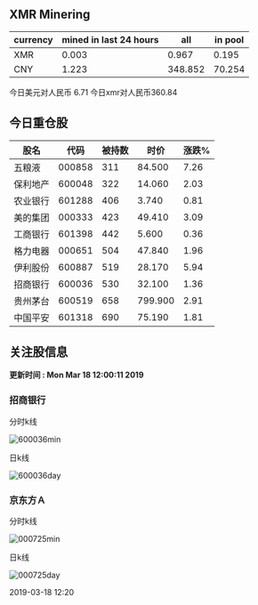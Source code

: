 ## XMR Minering

|currency|mined in last 24 hours|all|in pool|
|---|---|---|---|
|XMR|0.003|0.967|0.195|
|CNY|1.223|348.852|70.254|

今日美元对人民币 6.71	今日xmr对人民币360.84


## 今日重仓股 

|股名|代码|被持数|时价|涨跌%|
|---|---|---|---|---|
|五粮液|000858|311|84.500|7.26|
|保利地产|600048|322|14.060|2.03|
|农业银行|601288|406|3.740|0.81|
|美的集团|000333|423|49.410|3.09|
|工商银行|601398|442|5.600|0.36|
|格力电器|000651|504|47.840|1.96|
|伊利股份|600887|519|28.170|5.94|
|招商银行|600036|530|32.100|1.36|
|贵州茅台|600519|658|799.900|2.91|
|中国平安|601318|690|75.190|1.81|

## 关注股信息
**更新时间 : Mon Mar 18 12:00:11 2019**
### 招商银行 
分时k线

![600036min](http://image.sinajs.cn/newchart/min/n/sh600036.gif)

日k线

![600036day](http://image.sinajs.cn/newchart/daily/n/sh600036.gif)

### 京东方Ａ 
分时k线

![000725min](http://image.sinajs.cn/newchart/min/n/sz000725.gif)

日k线

![000725day](http://image.sinajs.cn/newchart/daily/n/sz000725.gif)

2019-03-18 12:20
